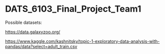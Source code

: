 # DATS_6103_Final_Project_Team1

Possible datasets:

https://data.galaxyzoo.org/

https://www.kaggle.com/kashnitsky/topic-1-exploratory-data-analysis-with-pandas/data?select=adult_train.csv
